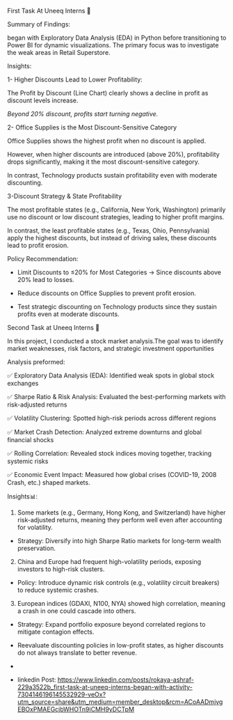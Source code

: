 First Task At Uneeq Interns 🚀 

Summary of Findings:



began with Exploratory Data Analysis (EDA) in Python before transitioning to Power BI for dynamic visualizations. The primary focus was to investigate the weak areas in Retail Superstore.



Insights:

1- Higher Discounts Lead to Lower Profitability:

The Profit by Discount (Line Chart) clearly shows a decline in profit as discount levels increase.

*Beyond 20% discount, profits start turning negative.*



2- Office Supplies is the Most Discount-Sensitive Category

Office Supplies shows the highest profit when no discount is applied.

However, when higher discounts are introduced (above 20%), profitability drops significantly, making it the most discount-sensitive category.

In contrast, Technology products sustain profitability even with moderate discounting.



3-Discount Strategy & State Profitability

The most profitable states (e.g., California, New York, Washington) primarily use no discount or low discount strategies, leading to higher profit margins.

In contrast, the least profitable states (e.g., Texas, Ohio, Pennsylvania) apply the highest discounts, but instead of driving sales, these discounts lead to profit erosion.



Policy Recommendation:

- Limit Discounts to ≤20% for Most Categories → Since discounts above 20% lead to losses.

- Reduce discounts on Office Supplies to prevent profit erosion.

- Test strategic discounting on Technology products since they sustain profits even at moderate discounts.

Second Task at Uneeq Interns 🚀 

In this project, I conducted a stock market analysis.The goal was to identify market weaknesses, risk factors, and strategic investment opportunities

Analysis preformed:

✅ Exploratory Data Analysis (EDA): Identified weak spots in global stock exchanges

✅ Sharpe Ratio & Risk Analysis: Evaluated the best-performing markets with risk-adjusted returns

✅ Volatility Clustering: Spotted high-risk periods across different regions

✅ Market Crash Detection: Analyzed extreme downturns and global financial shocks

✅ Rolling Correlation: Revealed stock indices moving together, tracking systemic risks

✅ Economic Event Impact: Measured how global crises (COVID-19, 2008 Crash, etc.) shaped markets.

Insights📊:

1) Some markets (e.g., Germany, Hong Kong, and Switzerland) have higher risk-adjusted returns, meaning they perform well even after accounting for volatility.

- Strategy: Diversify into high Sharpe Ratio markets for long-term wealth preservation.

2) China and Europe had frequent high-volatility periods, exposing investors to high-risk clusters.

- Policy: Introduce dynamic risk controls (e.g., volatility circuit breakers) to reduce systemic crashes.

3) European indices (GDAXI, N100, NYA) showed high correlation, meaning a crash in one could cascade into others.

- Strategy: Expand portfolio exposure beyond correlated regions to mitigate contagion effects.

- Reevaluate discounting policies in low-profit states, as higher discounts do not always translate to better revenue.
- 
- linkedin Post: https://www.linkedin.com/posts/rokaya-ashraf-229a3522b_first-task-at-uneeq-interns-began-with-activity-7304146196145532929-veOx?utm_source=share&utm_medium=member_desktop&rcm=ACoAADmjvgEBOxPMAEGcjbWHOTn9iCMH9yDCTpM
 

